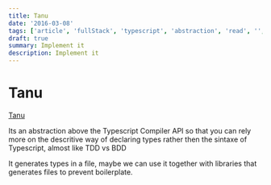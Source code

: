 ```yaml
---
title: Tanu
date: '2016-03-08'
tags: ['article', 'fullStack', 'typescript', 'abstraction', 'read', '', 'withResume']
draft: true
summary: Implement it
description: Implement it
---
```

# Tanu


[Tanu](https://github.com/ariesclark/tanu.js)

Its an abstraction above the Typescript Compiler API so that you can rely more on the descritive way of declaring types rather then the sintaxe of Typescript, almost like TDD vs BDD

It generates types in a file, maybe we can use it together with libraries that generates files to prevent boilerplate.

